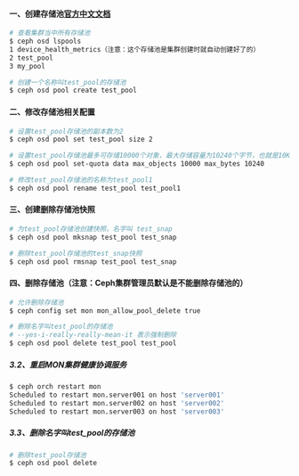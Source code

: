 #### 一、创建存储池[官方中文文档](http://docs.ceph.org.cn/rados/operations/pools/)
```bash
# 查看集群当中所有存储池
$ ceph osd lspools
1 device_health_metrics（注意：这个存储池是集群创建时就自动创建好了的）
2 test_pool
3 my_pool

# 创建一个名称叫test_pool的存储池
$ ceph osd pool create test_pool
```

#### 二、修改存储池相关配置
```bash
# 设置test_pool存储池的副本数为2
$ ceph osd pool set test_pool size 2

# 设置test_pool存储池最多可存储10000个对象，最大存储容量为10240个字节，也就是10K大小（取消限制将值改为0即可）
$ ceph osd pool set-quota data max_objects 10000 max_bytes 10240

# 修改test_pool存储池的名称为test_pool1
$ ceph osd pool rename test_pool test_pool1
```

#### 三、创建删除存储池快照
```bash
# 为test_pool存储池创建快照，名字叫 test_snap
$ ceph osd pool mksnap test_pool test_snap

# 删除test_pool存储池的test_snap快照
$ ceph osd pool rmsnap test_pool test_snap
```

#### 四、删除存储池（注意：Ceph集群管理员默认是不能删除存储池的）
```bash
# 允许删除存储池
$ ceph config set mon mon_allow_pool_delete true

# 删除名字叫test_pool的存储池
# --yes-i-really-really-mean-it 表示强制删除
$ ceph osd pool delete test_pool test_pool 
```

##### 3.2、重启MON集群健康协调服务
```bash
$ ceph orch restart mon
Scheduled to restart mon.server001 on host 'server001'
Scheduled to restart mon.server002 on host 'server002'
Scheduled to restart mon.server003 on host 'server003'
```

##### 3.3、删除名字叫test_pool的存储池
```bash
# 删除test_pool存储池
$ ceph osd pool delete 
```